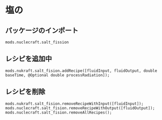 # 塩の<unk>

## パッケージのインポート
`mods.nuclecraft.salt_fission`

## レシピを追加中
```zenscript
mods.nukraft.salt_fision.addRecipe([fluidInput, fluidOutput, double baseTime, @Optional double processRadiation]);
```

## レシピを削除
```zenscript
mods.nukraft.salt_fision.removeRecipeWithInput([fluidInput]);
mods.nuclecraft.salt_fision.removeRecipeWithOutput([fluidOutput]);
mods.nuclecraft.salt_fision.removeAllRecipes();
```